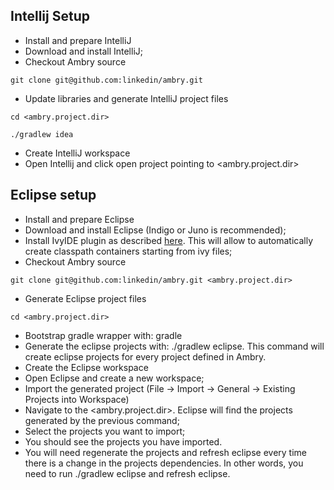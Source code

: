 ## Intellij Setup
* Install and prepare IntelliJ
* Download and install IntelliJ;
* Checkout Ambry source

`git clone git@github.com:linkedin/ambry.git`

* Update libraries and generate IntelliJ project files

`cd <ambry.project.dir>`

`./gradlew idea`

* Create IntelliJ workspace
* Open Intellij and click open project pointing to \<ambry.project.dir\>

## Eclipse setup
* Install and prepare Eclipse
* Download and install Eclipse (Indigo or Juno is recommended);
* Install IvyIDE plugin as described [here](http://ant.apache.org/ivy/ivyde/download.cgi). This will allow to automatically create classpath containers starting from ivy files;
* Checkout Ambry source

`git clone git@github.com:linkedin/ambry.git <ambry.project.dir>`

* Generate Eclipse project files

`cd <ambry.project.dir>`

* Bootstrap gradle wrapper with: gradle
* Generate the eclipse projects with: ./gradlew eclipse. This command will create eclipse projects for every project defined in Ambry. 
* Create the Eclipse workspace
* Open Eclipse and create a new workspace;
* Import the generated project (File -> Import -> General -> Existing Projects into Workspace)
* Navigate to the <ambry.project.dir>. Eclipse will find the projects generated by the previous command;
* Select the projects you want to import;
* You should see the projects you have imported.
* You will need regenerate the projects and refresh eclipse every time there is a change in the projects dependencies. In other words, you need to run ./gradlew eclipse and refresh eclipse.